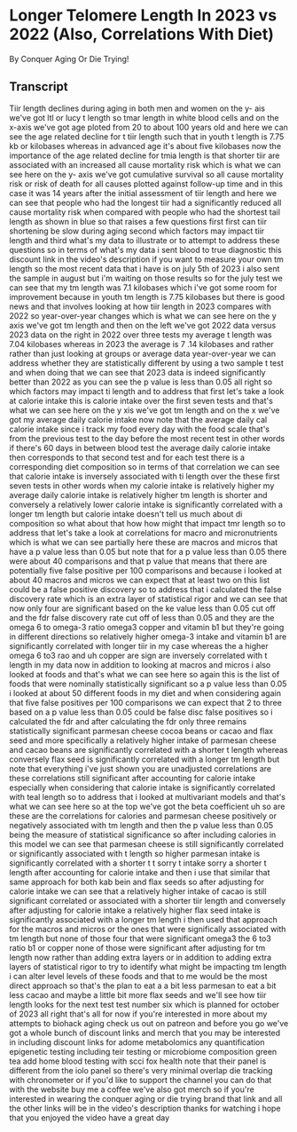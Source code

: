 # Longer Telomere Length In 2023 vs 2022 (Also, Correlations With Diet)

By Conquer Aging Or Die Trying! 


## Transcript

Tiir length declines during aging in both men and women on the y- ais we've got ltl or lucy t length so tmar length in white blood cells and on the x-axis we've got age ploted from 20 to about 100 years old and here we can see the age related decline for t tiir length such that in youth t length is 7.75 kb or kilobases whereas in advanced age it's about five kilobases now the importance of the age related decline for tmia length is that shorter tiir are associated with an increased all cause mortality risk which is what we can see here on the y- axis we've got cumulative survival so all cause mortality risk or risk of death for all causes plotted against follow-up time and in this case it was 14 years after the initial assessment of tiir length and here we can see that people who had the longest tiir had a significantly reduced all cause mortality risk when compared with people who had the shortest tail length as shown in blue so that raises a few questions first first can tiir shortening be slow during aging second which factors may impact tiir length and third what's my data to illustrate or to attempt to address these questions so in terms of what's my data i sent blood to true diagnostic this discount link in the video's description if you want to measure your own tm length so the most recent data that i have is on july 5th of 2023 i also sent the sample in august but i'm waiting on those results so for the july test we can see that my tm length was 7.1 kilobases which i've got some room for improvement because in youth tm length is 7.75 kilobases but there is good news and that involves looking at how tiir length in 2023 compares with 2022 so year-over-year changes which is what we can see here on the y axis we've got tm length and then on the left we've got 2022 data versus 2023 data on the right in 2022 over three tests my average t length was 7.04 kilobases whereas in 2023 the average is 7 .14 kilobases and rather rather than just looking at groups or average data year-over-year we can address whether they are statistically different by using a two sample t test and when doing that we can see that 2023 data is indeed significantly better than 2022 as you can see the p value is less than 0.05 all right so which factors may impact ti length and to address that first let's take a look at calorie intake this is calorie intake over the first seven tests and that's what we can see here on the y xis we've got tm length and on the x we've got my average daily calorie intake now note that the average daily cal calorie intake since i track my food every day with the food scale that's from the previous test to the day before the most recent test in other words if there's 60 days in between blood test the average daily calorie intake then corresponds to that second test and for each test there is a corresponding diet composition so in terms of that correlation we can see that calorie intake is inversely associated with ti length over the these first seven tests in other words when my calorie intake is relatively higher my average daily calorie intake is relatively higher tm length is shorter and conversely a relatively lower calorie intake is significantly correlated with a longer tm length but calorie intake doesn't tell us much about di composition so what about that how how might that impact tmr length so to address that let's take a look at correlations for macro and micronutrients which is what we can see partially here these are macros and micros that have a p value less than 0.05 but note that for a p value less than 0.05 there were about 40 comparisons and that p value that means that there are potentially five false positive per 100 comparisons and because i looked at about 40 macros and micros we can expect that at least two on this list could be a false positive discovery so to address that i calculated the false discovery rate which is an extra layer of statistical rigor and we can see that now only four are significant based on the ke value less than 0.05 cut off and the fdr false discovery rate cut off of less than 0.05 and they are the omega 6 to omega-3 ratio omega3 copper and vitamin b1 but they're going in different directions so relatively higher omega-3 intake and vitamin b1 are significantly correlated with longer tiir in my case whereas the a higher omega 6 to3 rao and uh copper are sign are inversely correlated with t length in my data now in addition to looking at macros and micros i also looked at foods and that's what we can see here so again this is the list of foods that were nominally statistically significant so a p value less than 0.05 i looked at about 50 different foods in my diet and when considering again that five false positives per 100 comparisons we can expect that 2 to three based on a p value less than 0.05 could be false disc false positives so i calculated the fdr and after calculating the fdr only three remains statistically significant parmesan cheese cocoa beans or cacao and flax seed and more specifically a relatively higher intake of parmesan cheese and cacao beans are significantly correlated with a shorter t length whereas conversely flax seed is significantly correlated with a longer tm length but note that everything i've just shown you are unadjusted correlations are these correlations still significant after accounting for calorie intake especially when considering that calorie intake is significantly correlated with teal length so to address that i looked at multivariant models and that's what we can see here so at the top we've got the beta coefficient uh so are these are the correlations for calories and parmesan cheese positively or negatively associated with tm length and then the p value less than 0.05 being the measure of statistical significance so after including calories in this model we can see that parmesan cheese is still significantly correlated or significantly associated with t length so higher parmesan intake is significantly correlated with a shorter t t sorry t intake sorry a shorter t length after accounting for calorie intake and then i use that similar that same approach for both kab bein and flax seeds so after adjusting for calorie intake we can see that a relatively higher intake of cacao is still significant correlated or associated with a shorter tiir length and conversely after adjusting for calorie intake a relatively higher flax seed intake is significantly associated with a longer tm length i then used that approach for the macros and micros or the ones that were significally associated with tm length but none of those four that were significant omega3 the 6 to3 ratio b1 or copper none of those were significant after adjusting for tm length now rather than adding extra layers or in addition to adding extra layers of statistical rigor to try to identify what might be impacting tm length i can alter level levels of these foods and that to me would be the most direct approach so that's the plan to eat a a bit less parmesan to eat a bit less cacao and maybe a little bit more flax seeds and we'll see how tiir length looks for the next test test number six which is planned for october of 2023 all right that's all for now if you're interested in more about my attempts to biohack aging check us out on patreon and before you go we've got a whole bunch of discount links and merch that you may be interested in including discount links for adome metabolomics any quantification epigenetic testing including teir testing or microbiome composition green tea add home blood testing with scci fox health note that their panel is different from the iolo panel so there's very minimal overlap die tracking with chronometer or if you'd like to support the channel you can do that with the website buy me a coffee we've also got merch so if you're interested in wearing the conquer aging or die trying brand that link and all the other links will be in the video's description thanks for watching i hope that you enjoyed the video have a great day
